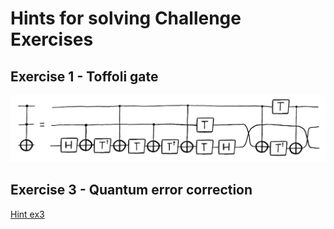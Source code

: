 #  Hints for solving Challenge Exercises

## Exercise 1 - Toffoli gate

![Hint ex1](images/ex1_hint.png)

## Exercise 3 - Quantum error correction

[Hint ex3](https://twitter.com/decodoku/status/1397096214001332225?s=20)
